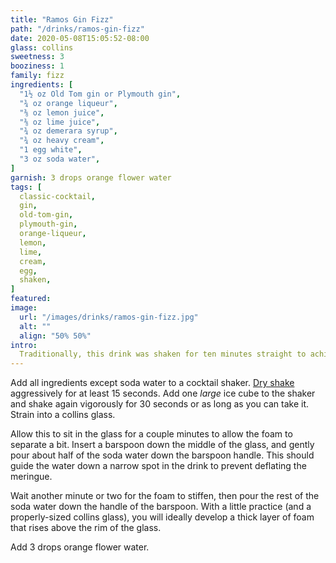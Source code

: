 ```yaml
---
title: "Ramos Gin Fizz"
path: "/drinks/ramos-gin-fizz"
date: 2020-05-08T15:05:52-08:00
glass: collins
sweetness: 3
booziness: 1
family: fizz
ingredients: [
  "1½ oz Old Tom gin or Plymouth gin",
  "¾ oz orange liqueur",
  "⅜ oz lemon juice",
  "⅜ oz lime juice",
  "¾ oz demerara syrup",
  "¾ oz heavy cream",
  "1 egg white",
  "3 oz soda water",
]
garnish: 3 drops orange flower water
tags: [
  classic-cocktail,
  gin,
  old-tom-gin,
  plymouth-gin,
  orange-liqueur,
  lemon,
  lime,
  cream,
  egg,
  shaken,
]
featured:
image:
  url: "/images/drinks/ramos-gin-fizz.jpg"
  alt: ""
  align: "50% 50%"
intro:
  Traditionally, this drink was shaken for ten minutes straight to achieve an impressive foam that rises above the rim of the glass. Thankfully, we’ve since developed techniques to make this a bit easier.
---
```

Add all ingredients except soda water to a cocktail shaker.
[Dry shake](/techniques/shaking#dry-shaking) aggressively for at least 15 seconds.
Add one _large_ ice cube to the shaker and shake again vigorously for 30 seconds or as long as you can take it.
Strain into a collins glass.

Allow this to sit in the glass for a couple minutes to allow the foam to separate a bit.
Insert a barspoon down the middle of the glass, and gently pour about half of the soda water down the barspoon handle.
This should guide the water down a narrow spot in the drink to prevent deflating the meringue.

Wait another minute or two for the foam to stiffen, then pour the rest of the soda water down the handle of the barspoon.
With a little practice (and a properly-sized collins glass), you will ideally develop a thick layer of foam that rises above the rim of the glass.

Add 3 drops orange flower water.
